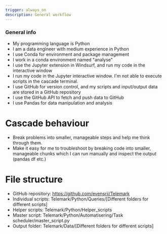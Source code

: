 ```yaml
---
trigger: always_on
description: General workflow
---
```


### General info
- My programming language is Python
- I am a data engineer with medium experience in Python
- I use Conda for environment and package management
- I work in a conda environment named "analyse"
- I use the Jupyter extension in Windsurf, and run my code in the interactive window
- I run my code in the Jupyter interactive window. I'm not able to execute scripts in the cascade terminal.
- I use GitHub for version control, and my scripts and input/output data are stored in a GitHub repository
- I use the GitHub API to fetch and push data to GitHub
- I use Pandas for data manipulation and analysis

# Cascade behaviour
- Break problems into smaller, manageable steps and help me think through them.
- Make it easy for me to troubleshoot by breaking code into smaller, manageable chunks which I can run manually and inspect the output (pandas df etc.)

# File structure
- GitHub repository: https://github.com/evensrii/Telemark
- Individual scripts: Telemark/Python/Queries/[Different folders for different scripts]
- Helper scripts: Telemark/Python/Helper_scripts
- Master script: Telemark/Python/Automatisering/Task scheduler/master_script.py
- Output folder: Telemark/Data/[Different folders for different scripts]